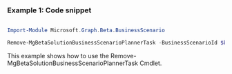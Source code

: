 ### Example 1: Code snippet

```powershell

Import-Module Microsoft.Graph.Beta.BusinessScenario

Remove-MgBetaSolutionBusinessScenarioPlannerTask -BusinessScenarioId $businessScenarioId -BusinessScenarioTaskId $businessScenarioTaskId

```
This example shows how to use the Remove-MgBetaSolutionBusinessScenarioPlannerTask Cmdlet.

